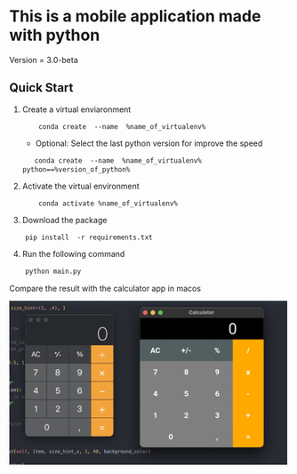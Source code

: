 # This is a mobile application made with python

Version =  3.0-beta

## Quick Start

1. Create a virtual enviaronment

    ```conda
        conda create  --name  %name_of_virtualenv%  
    ```
    - Optional:
    Select the last python version for improve the speed  

     ```conda
        conda create  --name  %name_of_virtualenv%  python==%version_of_python%
    ```
2. Activate the virtual environment

    ```conda
        conda activate %name_of_virtualenv%
    ```
3. Download the package

```shell
    pip install  -r requirements.txt
```

4. Run the following command

```bash
    python main.py
```


Compare the result with the calculator app in macos
<!--  -->
<img src="imgs/layout.png" style="max-width:500px">
